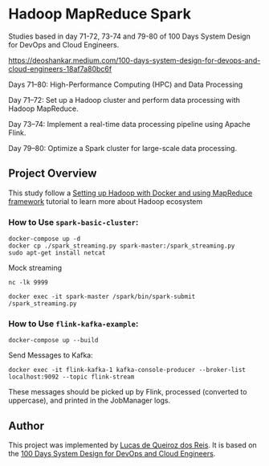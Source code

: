 # Hadoop MapReduce Spark

Studies based in day 71-72, 73-74 and 79-80 of 100 Days System Design for DevOps and Cloud Engineers.

https://deoshankar.medium.com/100-days-system-design-for-devops-and-cloud-engineers-18af7a80bc6f

Days 71–80: High-Performance Computing (HPC) and Data Processing

Day 71–72: Set up a Hadoop cluster and perform data processing with Hadoop MapReduce.

Day 73–74: Implement a real-time data processing pipeline using Apache Flink.

Day 79–80: Optimize a Spark cluster for large-scale data processing.

## Project Overview

This study follow a [Setting up Hadoop with Docker and using MapReduce framework][3] tutorial to learn more about Hadoop ecosystem

### How to Use ```spark-basic-cluster```:

```
docker-compose up -d
docker cp ./spark_streaming.py spark-master:/spark_streaming.py
sudo apt-get install netcat
```

Mock streaming
```
nc -lk 9999
```

```
docker exec -it spark-master /spark/bin/spark-submit /spark_streaming.py
```

### How to Use ```flink-kafka-example```:

```
docker-compose up --build
```

Send Messages to Kafka:
```
docker exec -it flink-kafka-1 kafka-console-producer --broker-list localhost:9092 --topic flink-stream
```
These messages should be picked up by Flink, processed (converted to uppercase), and printed in the JobManager logs.

## Author
This project was implemented by [Lucas de Queiroz dos Reis][2]. It is based on the [100 Days System Design for DevOps and Cloud Engineers][1].

[1]: https://deoshankar.medium.com/100-days-system-design-for-devops-and-cloud-engineers-18af7a80bc6f "Medium - Deo Shankar 100 Days"
[2]: https://www.linkedin.com/in/lucas-de-queiroz/ "LinkedIn - Lucas de Queiroz"
[3]: https://medium.com/@guillermovc/setting-up-hadoop-with-docker-and-using-mapreduce-framework-c1cd125d4f7b "Medium - Guillermo Velazques"